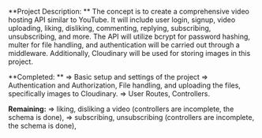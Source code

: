 **Project Description: **
The concept is to create a comprehensive video hosting API similar to YouTube. It will include user login, signup, video uploading, liking, disliking, commenting, replying, subscribing, unsubscribing, and more. The API will utilize bcrypt for password hashing, multer for file handling, and authentication will be carried out through a middleware. Additionally, Cloudinary will be used for storing images in this project.

**Completed: **
=> Basic setup and settings of the project 
=> Authentication and Authorization, File handling, and uploading the files, specifically images to Cloudinary.
=> User Routes, Controllers.

**Remaining:**
=> liking, disliking a video (controllers are incomplete, the schema is done),
=> subscribing, unsubscribing (controllers are incomplete, the schema is done),
